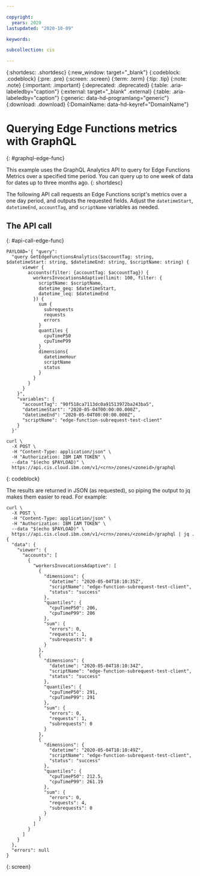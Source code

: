 ```yaml
---

copyright:
  years: 2020
lastupdated: "2020-10-09"

keywords: 

subcollection: cis

---
```



{:shortdesc: .shortdesc}
{:new_window: target="_blank"}
{:codeblock: .codeblock}
{:pre: .pre}
{:screen: .screen}
{:term: .term}
{:tip: .tip}
{:note: .note}
{:important: .important}
{:deprecated: .deprecated}
{:table: .aria-labeledby="caption"}
{:external: target="_blank" .external}
{:table: .aria-labeledby="caption"}
{:generic: data-hd-programlang="generic"}
{:download: .download}
{:DomainName: data-hd-keyref="DomainName"}

# Querying Edge Functions metrics with GraphQL
{: #graphql-edge-func}

This example uses the GraphQL Analytics API to query for Edge Functions Metrics over a specified time period. You can query up to one week of data for dates up to three months ago.
{: shortdesc}

The following API call requests an Edge Functions script's metrics over a one day period, and outputs the requested fields. Adjust the `datetimeStart`, `datetimeEnd`, `accountTag`, and `scriptName` variables as needed.

## The API call
{: #api-call-edge-func}

```
PAYLOAD='{ "query":
  "query GetEdgeFunctionsAnalytics($accountTag: string, $datetimeStart: string, $datetimeEnd: string, $scriptName: string) {
      viewer {
        accounts(filter: {accountTag: $accountTag}) {
          workersInvocationsAdaptive(limit: 100, filter: {
            scriptName: $scriptName,
            datetime_geq: $datetimeStart,
            datetime_leq: $datetimeEnd
          }) {
            sum {
              subrequests
              requests
              errors
            }
            quantiles {
              cpuTimeP50
              cpuTimeP99
            }
            dimensions{
              datetimeHour
              scriptName
              status
            }
          }
        }
      }
    }",
    "variables": {
      "accountTag": "90f518ca7113dc0a91513972ba243ba5",
      "datetimeStart": "2020-05-04T00:00:00.000Z",
      "datetimeEnd": "2020-05-04T00:00:00.000Z",
      "scriptName": "edge-function-subrequest-test-client"
    }
  }'

curl \
  -X POST \
  -H "Content-Type: application/json" \
  -H "Authorization: IBM IAM TOKEN" \
  --data "$(echo $PAYLOAD)" \
  https://api.cis.cloud.ibm.com/v1/<crn>/zones/<zoneid>/graphql
```
{: codeblock}

The results are returned in JSON (as requested), so piping the output to jq makes them easier to read. For example:

```
curl \
  -X POST \
  -H "Content-Type: application/json" \
  -H "Authorization: IBM IAM TOKEN" \
  --data "$(echo $PAYLOAD)" \
  https://api.cis.cloud.ibm.com/v1/<crn>/zones/<zoneid>/graphql | jq .
{
  "data": {
    "viewer": {
      "accounts": [
        {
          "workersInvocationsAdaptive": [
            {
              "dimensions": {
                "datetime": "2020-05-04T18:10:35Z",
                "scriptName": "edge-function-subrequest-test-client",
                "status": "success"
              },
              "quantiles": {
                "cpuTimeP50": 206,
                "cpuTimeP99": 206
              },
              "sum": {
                "errors": 0,
                "requests": 1,
                "subrequests": 0
              }
            },
            {
              "dimensions": {
                "datetime": "2020-05-04T18:10:34Z",
                "scriptName": "edge-function-subrequest-test-client",
                "status": "success"
              },
              "quantiles": {
                "cpuTimeP50": 291,
                "cpuTimeP99": 291
              },
              "sum": {
                "errors": 0,
                "requests": 1,
                "subrequests": 0
              }
            },
            {
              "dimensions": {
                "datetime": "2020-05-04T18:10:49Z",
                "scriptName": "edge-function-subrequest-test-client",
                "status": "success"
              },
              "quantiles": {
                "cpuTimeP50": 212.5,
                "cpuTimeP99": 261.19
              },
              "sum": {
                "errors": 0,
                "requests": 4,
                "subrequests": 0
              }
            }
          ]
        }
      ]
    }
  },
  "errors": null
}
```
{: screen}
